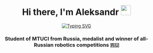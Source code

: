<h1 align="center">Hi there, I'm Aleksandr</a> 
<img src="https://github.com/blackcater/blackcater/raw/main/images/Hi.gif" height="32"/></h1>

<div align="center">
  <a href="https://git.io/typing-svg"><img src="https://readme-typing-svg.herokuapp.com?font=Fira+Code&weight=300&pause=1000&color=12F78F&background=FFFFFF00&center=true&width=457&height=100&lines=Alfa+Romeo+Giulia" alt="Typing SVG" /></a>
</div>

<h3 align="center">Student of MTUCI from Russia, medalist and winner of all-Russian robotics competitions 🇷🇺</h3>

<!--
**ekimenkov33/ekimenkov33** is a ✨ _special_ ✨ repository because its `README.md` (this file) appears on your GitHub profile.

Here are some ideas to get you started:

- 🔭 I’m currently working on ...
- 🌱 I’m currently learning ...
- 👯 I’m looking to collaborate on ...
- 🤔 I’m looking for help with ...
- 💬 Ask me about ...
- 📫 How to reach me: ...
- 😄 Pronouns: ...
- ⚡ Fun fact: ...
-->
